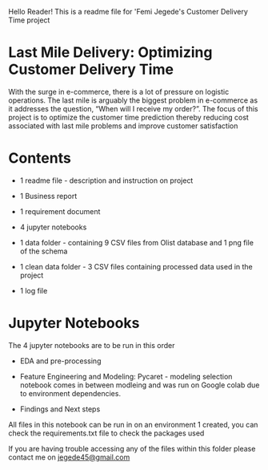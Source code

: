 
Hello Reader! This is a readme file for 'Femi Jegede's Customer Delivery Time project


# Last Mile Delivery: Optimizing  Customer Delivery Time 

With the surge in e-commerce, there is a lot of pressure on logistic operations. The last mile is arguably the biggest problem in e-commerce as it addresses the question, “When will I receive my order?”. The focus of this project is to optimize the customer time prediction thereby reducing cost associated with last mile problems and improve customer satisfaction


# Contents
- 1 readme file - description and instruction on project

- 1 Business report

- 1 requirement document

- 4 jupyter notebooks

- 1 data folder - containing 9 CSV files  from Olist database and 1 png file of the schema

- 1 clean data folder - 3 CSV files containing processed data used in the project

- 1 log file 


# Jupyter Notebooks
The 4 jupyter notebooks are to be run in this order

- EDA and pre-processing 

- Feature Engineering and Modeling: Pycaret - modeling selection notebook comes in between modleing and was run on Google colab due to environment dependencies.

- Findings and Next steps


All files in this notebook can be run in on an environment 1 created, you can check the requirements.txt file to check the packages used


If you are having trouble accessing any of the files within this folder please contact me on jegede45@gmail.com
